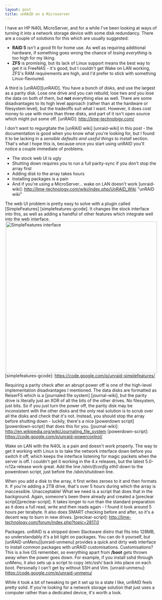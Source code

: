 ```yaml
---
layout: post
title: unRAID on a Microserver
---
```


I have an HP N40L MicroServer, and for a while I've been looking at ways of turning it into a network storage device with some disk redundancy. There are a couple of solutions for this which are usually suggested:

- **RAID 5** isn't a good fit for home use. As well as requiring additional hardware, if something goes wrong the chance of *losing everything* is too high for my liking.
- **ZFS** is promising, but its lack of Linux support means the best way to get it is FreeNAS - it's good, but I couldn't get Wake on LAN working, ZFS's RAM requirements are high, and I'd prefer to stick with something Linux-flavoured.

A third is [unRAID][unRAID]. You have a bunch of disks, and use the largest as a parity disk. Lose one drive and you can rebuild; lose two and you lose the data on both of them, but **not** everything else as well. There are some disadvantages to its high level approach (rather than at the hardware or filesystem level), but the tradeoffs suit what I want. However, it does cost money to use with more than three disks, and part of it isn't open source which might put some off. 
[unRAID]: http://lime-technology.com/


I don't want to regurgitate the [unRAID wiki] [unraid-wiki] in this post - the documentation is good when you know what you're looking for, but I found it to be lacking in a *sensible defaults and useful things to install* section. That's what I hope this is, because once you start using unRAID you'll notice a couple immediate of problems.
- The stock web UI is ugly
- Shutting down requires you to run a full parity-sync if you don't stop the array first
- Adding disk to the array takes hours
- Installing packages is a pain
- And if you're using a MicroServer... wake on LAN doesn't work
[unraid-wiki]: http://lime-technology.com/wiki/index.php/UnRAID_Wiki "unRAID wiki"

The web UI problem is pretty easy to solve with a plugin called [SimpleFeatures] [simplefeatures-gcode]. 
It changes the stock interface into this, as well as adding a handful of other features which integrate well into the web interface. 
<a href="/images/2013-03-19-unraid_simplefeatures.png"><img alt="SimpleFeatures interface" src="/images/2013-03-19-unraid_simplefeatures.png" style="display:block; margin-left:auto; margin-right:auto;" width="500"></a>
[simplefeatures-gcode]: https://code.google.com/p/unraid-simplefeatures/

Requiring a parity check after an abrupt power off is one of the high-level implementation disadvantages I mentioned. The data disks are formatted as ReiserFS which is a [journaled file system] [journal-wiki], but the parity drive is literally just an XOR of all the bits of the other drives. No filesystem, just bits. So if you just turn the power off, the parity disk may be inconsistent with the other disks and the only real solution is to scrub over all the disks and check that it's not. 
Instead, you should stop the array before shutting down - luckily, there's a nice [powerdown script][powerdown-script] that does this for you.
[journal-wiki]: http://en.wikipedia.org/wiki/Journaling_file_system
[powerdown-script]: https://code.google.com/p/unraid-powercontrol/

Wake on LAN with the N40L is a pain and doesn't work properly. The way to get it working with Linux is to take the network interface down before you switch it off, which keeps the interface listening for magic packets when the server is off. I couldn't get it working in the 4.x releases, but the latest 5.0-rc12a release work great. Add the line */sbin/ifconfig eth0 down* to the powerdown script, just before the */sbin/shutdown* line.

When you add a disk to the array, it first writes zeroes to it and then formats it. If you're adding a 2TB drive, that's over 5 hours during which the array is inaccessible. Unacceptable! What we need is a script that does that in the background. Again, someone's been there already and created a [preclear script][preclear-script]. It takes longer to run than the standard preparation as it does a full read, write and then reads again - I found it took around 5 hours per terabyte. It also does SMART checking before and after, so it's a decent way to burn in new drives.
[preclear-script]: http://lime-technology.com/forum/index.php?topic=2817.0

Packages. unRAID is a stripped down Slackware distro that fits into 128MB, so understandably it's a bit light on packages. You can do it yourself, but [unRAID unMenu][unraid-unmenu] provides a quick and dirty web interface to install common packages with unRAID customisations. Customisations? This is a live OS remember, so everything apart from **/boot** gets thrown away when the power goes down. For example, if you install sshd through unMenu, it also sets up a script to copy /etc/ssh/ back into place on each boot. Personally I can't get by without SSH and Vim. 
[unraid-unmenu]: https://code.google.com/p/unraid-unmenu/

While it took a bit of tweaking to get it set up to a state I like, unRAID feels pretty solid. If you're looking for a network storage solution that just uses a computer rather than a dedicated device, it's worth a look.
